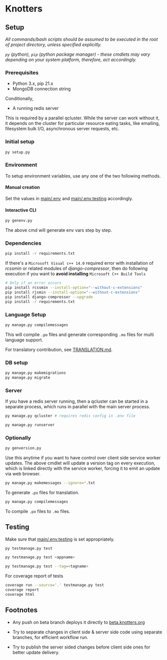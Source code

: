 # Knotters

## Setup

_All commands/bash scripts should be assumed to be executed in the root of project directory, unless specified explicitly._

_`py` (python), `pip` (python package manager) - these cmdlets may vary depending on your system platform, therefore, act accordingly._

### Prerequisites

- Python 3.x, pip 21.x
- MongoDB connection string

Conditionally,

- A running redis server

This is required by a parallel qcluster. While the server can work without it, it depends on the cluster for particular resource eating tasks, like emailing, filesystem bulk I/O, asynchronous server requests, etc.

### Initial setup

```bash
py setup.py
```

### Environment

To setup environment variables, use any one of the two following methods.

#### Manual creation

Set the values in [main/.env](main/.env) and [main/.env.testing](main/.env.testing) accordingly.

#### Interactive CLI

```py
py genenv.py
```

The above cmd will generate env vars step by step.

### Dependencies

```bash
pip install -r requirements.txt
```

If there's a ```Microsoft Visual c++ 14.0``` required error with installation of _rcssmin_ or related modules of _django-compressor_, then do following execution if you want to **avoid installing** ```Microsoft C++ Build Tools```

```bash
# Only if an error occurs
pip install rcssmin --install-option="--without-c-extensions"
pip install rjsmin --install-option="--without-c-extensions"
pip install django-compressor --upgrade
pip install -r requirements.txt
```

### Language Setup

```bash
py manage.py compilemessages
```

This will complie `.po` files and generate corresponding `.mo` files for multi language support.

For translatory contribution, see [TRANSLATION.md](TRANSLATION.md).

### DB setup

```bash
py manage.py makemigrations
py manage.py migrate
```

### Server

If you have a redis server running, then a qcluster can be started in a separate process,
which runs in parallel with the main server process.

```bash
py manage.py qcluster # requires redis config in .env file
```

```bash
py manage.py runserver
```

### Optionally

```bash
py genversion.py
```

Use this anytime if you want to have control over client side service worker updates. The above cmdlet will update a version tag on every execution, which is linked directly with the service worker, forcing it to emit an update via web browser.

```bash
py manage.py makemessages --ignore=*.txt
```

To generate `.po` files for translation.

```bash
py manage.py compilemessages
```

To compile `.po` files to `.mo` files.

## Testing

Make sure that [main/.env.testing](main/.env.testing) is set appropriately.

```bash
py testmanage.py test
```

```bash
py testmanage.py test <appname>
```

```bash
py testmanage.py test --tag=<tagname>
```

For coverage report of tests

```bash
coverage run --source='.' testmanage.py test
coverage report
coverage html
```

## Footnotes

- Any push on beta branch deploys it directly to [beta.knotters.org](https://beta.knotters.org)

- Try to separate changes in client side & server side code using separate branches, for efficient workflow run.

- Try to publish the server sided changes before client side ones for better update delivery.
